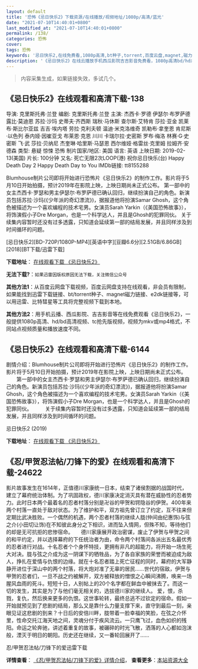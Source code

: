 ```yaml
---
layout: default
title: '恐怖《忌日快乐2》下载资源/在线播放/视频地址/1080p/高清/蓝光'
date: "2021-07-10T14:40:01+0800"
last_modified_at: "2021-07-10T14:40:01+0800"
permalink: /138/
categories: 恐怖
cover:
tags: 恐怖
keywords: '忌日快乐2,在线免费看,1080p高清,bt种子,torrent,百度云盘,magnet,磁力链,迅雷下载资源'
description: '《忌日快乐2》在线云播放手机西瓜影院吉吉影音免费看，1080p高清bd/hd未删减完整版和tc抢先枪版，mkv/mp4格式，附带bt/torrent种子、magnet/磁力链、百度云盘、网盘资源迅雷下载链接'
---
```


>内容采集生成，如果链接失效，多试几个。


## 《忌日快乐2》在线观看和高清下载-138

导演: 克里斯托弗·兰登 编剧: 克里斯托弗·兰登 主演: 杰西卡·罗德 伊瑟尔·布罗萨德 露比·莫迪恩 苏拉·沙玛 史蒂夫·齐西斯 瑞秋·马休斯 查尔斯·艾特肯 莎拉·亚金 凯莱布·斯比尔亚兹 吉吉·埃内塔 劳拉·克利夫顿 温迪·米克洛维奇 凯勒布·拿奎恩 肯尼斯·以色列 泰内娅·因崔亚戈 布莱恩·克恩 川川 卡瑞尔拉·史密斯 罗布·梅洛 林赛·G·史密斯 飞·武 莎拉·贝纳尼 杰奎琳·哈里斯·马瑟恩 西尔维娅·格雷丝·克里姆 拉姆齐·安德森 类型: 悬疑 惊悚 恐怖 制片国家/地区: 美国 语言: 英语 上映日期: 2019-02-13(美国) 片长: 100分钟 又名: 死亡无限2次LOOP(港) 祝你忌日快乐(台) Happy Death Day 2 Happy Death Day to You IMDb链接: tt8155288

Blumhouse制片公司即将开始进行恐怖片《忌日快乐2》的制作工作。影片将于5月10日开始拍摄，预计2019年在影院上映，上映日期尚未正式公布。 第一部中的女主杰西卡·罗瑟和男主伊瑟尔·布罗萨德已确认回归，继续扮演自己的角色。新演员包括苏拉·沙玛(《少年派的奇幻漂流》)，据报道他将扮演Samar Ghosh，这个角色被描述为一个喜欢编程的技术宅男。女演员Sarah Yarkin（《美国恐怖故事》），将饰演假小子Dre Morgan，也是一个科学达人，并且是Ghosh的犯罪同伙。 关于续集内容暂时还没有过多透露，只知道会延续第一部的结局发展，并且同样涉及到时间循环的问题。


[忌日快乐2][BD-720P/1080P-MP4][英语中字][豆瓣6.6分][2.51GB/6.86GB][2018][BT下载/迅雷下载]

**下载地址**： [在线观看下载 《忌日快乐2》](https://www.btdx8.com/torrent/jrkl2_2019.html) 


**无法下载?**：`如果迅雷因版权原因无法下载，关注微信公众号 `

**其他方法1**：从百度云网盘下载视频，百度云网盘支持在线观看，非会员有限制，如果能找到迅雷下载链接、bt/torrent种子、magnet磁力链接、e2dk链接等，可以用迅雷、比特彗星等工具将完整视频下载到本地。

**其他方法2**：用手机云播、西瓜影院、吉吉影音等在线免费观看《忌日快乐2》，一般提供1080p高清、hd/bd高清视频、tc抢先版视频，视频为mkv或mp4格式，不同站点视频质量和播放速度不同。


## 《忌日快乐2》在线观看和高清下载-6144

剧情介绍：Blumhouse制片公司即将开始进行恐怖片《忌日快乐2》的制作工作。影片将于5月10日开始拍摄，预计2019年在影院上映，上映日期尚未正式公布。  　　第一部中的女主杰西卡·罗瑟和男主伊瑟尔·布罗萨德已确认回归，继续扮演自己的角色。新演员包括苏拉·沙玛(《少年派的奇幻漂流》)，据报道他将扮演Samar Ghosh，这个角色被描述为一个喜欢编程的技术宅男。女演员Sarah Yarkin（《美国恐怖故事》），将饰演假小子Dre Morgan，也是一个科学达人，并且是Ghosh的犯罪同伙。  　　关于续集内容暂时还没有过多透露，只知道会延续第一部的结局发展，并且同样涉及到时间循环的问题。


忌日快乐2 (2019)

**下载地址**： [在线观看下载 《忌日快乐2》](https://www.btbtdy.me/btdy/dy14858.html) 


## 《忍/甲贺忍法帖/刀锋下的爱》在线观看和高清下载-24622

影片故事发生在1614年，正值德川家康统一日本，结束了诸侯割据的战国时代，建立了幕府统治体制。为了巩固政权，德川家康决定消灭具有潜在威胁性的忍者势力。此时日本两个最着名的忍者村落分别是卍谷的甲贺和锷隐谷的伊贺。400年来两个村落一直处于敌对状态。为了维护和平，双方祖先曾订立了约定，互不往来但定期比武决胜败。一个偶然的机遇，两个忍者村落的继续人胧(仲间由纪惠饰)与弦之介(小田切让饰)在不知彼此身分之下相识，进而坠入情网，但殊不知，等待他们的却是无可抗拒的悲惨宿命。　　德川家康展开政治密谋，废止了伊贺与甲贺之间的和平约定，并以选择幕府的下任统治者为由，命令两个村落间各派出五名最优秀的忍者进行对战。十名忍者个个身怀特技，更拥有非凡的超能力，将开始一场生死大对决。胧与弦之介成为这一阴谋下的牺牲品，为了各自家族的荣誉而被迫成为敌人，挣扎在爱情与仇恨的边缘。就在十名忍者踏上死亡征程的同时，幕府的大军静静开进位于深山中的两个村落，将大炮对准了无辜的居民&hellip;…世代的宿敌，伊贺与甲贺的忍者们，一旦不战之约被解开，双方被释放的憎恨之心瞬间沸腾，唤来一场腥风血雨的死斗。短短十日，人别帖上的20个名字都在鲜血中被抹去了。而这一切的发生，其实是为了与他们毫无相关的，选拔德川家的继续人。 爱，恨，杀戮，复仇，然后换来更多的仇恨。这世事轮转，最终总逃不过钦定的宿命。假如一开始就预见到了悲剧的结局，那么又是靠什么力量支撑下来，直守到最后一刻，亲眼见证这悲剧的到来？十日后的安倍川畔，胧带着一脸幸福的笑脸，在弦之介怀里，性命交托江海天地之间，灵魂分付于疾风流云。一只鹰飞过，血色如织的残阳。命运之轮奔驰，讲述着重复的故事，被碾碎的时光飞散，洒落的人心都如泡沫般，湮灭于明日的朝阳。历史还在继续，又一番轮回展开了&hellip;…


忍/甲贺忍法帖/刀锋下的爱迅雷下载

**详情查看**： [《忍/甲贺忍法帖/刀锋下的爱》详情介绍](/movie/24622/)， **查看更多**：[本站资源大全](/movie/t/all/)

